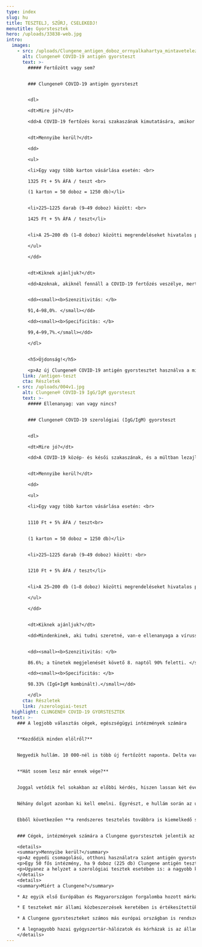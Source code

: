 ```yaml
---
type: index
slug: hu
title: TESZTELJ, SZŰRJ, CSELEKEDJ!
menutitle: Gyorstesztek
hero: /uploads/33838-web.jpg
intro:
  images:
    - src: /uploads/Clungene_antigen_doboz_orrnyalkahartya_mintavetelezes.jpg
      alt: Clungene® COVID-19 antigén gyorsteszt
      text: >-
        ##### Fertőzött vagy sem?


        ### Clungene® COVID-19 antigén gyorsteszt


        <dl>

        <dt>Mire jó?</dt>

        <dd>A COVID-19 fertőzés korai szakaszának kimutatására, amikor a fertőzött maga is a legnagyobb eséllyel fertőzőképes. <b>A teszt az új, omikron variánst is kimutatja.</b></dd>


        <dt>Mennyibe kerül?</dt>

        <dd>

        <ul>

        <li>Egy vagy több karton vásárlása esetén: <br>

        1325 Ft + 5% ÁFA / teszt <br>

        (1 karton = 50 doboz = 1250 db)</li>


        <li>225–1225 darab (9–49 doboz) között: <br>

        1425 Ft + 5% ÁFA / teszt</li>


        <li>A 25–200 db (1–8 doboz) közötti megrendeléseket hivatalos partnerünk, a <a href="https://medexim.hu/product-category/covid19-gyors-teszt/" rel="external noopener" target="_blank">medexim.hu</a> szolgálja ki.</li>

        </ul>

        </dd>


        <dt>Kiknek ajánljuk?</dt>

        <dd>Azoknak, akiknél fennáll a COVID-19 fertőzés veszélye, mert igazolt fertőzöttel találkoztak, illetve mert tüneteket tapasztalnak. Antigén gyorsteszttel nagyobb közösségek idő- és költséghatékony rendszeres szűrése is megvalósítható. Emellett minden olyan esetben alkalmazható, ha az eredmény ismerete sürgős.</dd>


        <dd><small><b>Szenzitivitás: </b>

        91,4–98,0%. </small></dd>

        <dd><small><b>Specificitás: </b>

        99,4–99,7%.</small></dd>

        </dl>


        <h5>Újdonság!</h5>

        <p>Az új Clungene® COVID-19 antigén gyorstesztet használva a mintavételezés már orrnyálkahártyából is elvégezhető (nem csak orrgarat- vagy szájgarat-nyálkahártyából)!</p>
      link: /antigen-teszt
      cta: Részletek
    - src: /uploads/004v1.jpg
      alt: Clungene® COVID-19 IgG/IgM gyorsteszt
      text: >-
        ##### Ellenanyag: van vagy nincs?


        ### Clungene® COVID-19 szerológiai (IgG/IgM) gyorsteszt


        <dl>

        <dt>Mire jó?</dt>

        <dd>A COVID-19 közép- és késői szakaszának, és a múltban lezajlott fertőzés azonosítására. Kimutatja a védőoltás hatására termelődő IgG ellenanyagot is.</dd>


        <dt>Mennyibe kerül?</dt>

        <dd>

        <ul>

        <li>Egy vagy több karton vásárlása esetén: <br>


        1110 Ft + 5% ÁFA / teszt<br>


        (1 karton = 50 doboz = 1250 db)</li>


        <li>225–1225 darab (9–49 doboz) között: <br>


        1210 Ft + 5% ÁFA / teszt</li>


        <li>A 25–200 db (1–8 doboz) közötti megrendeléseket hivatalos partnerünk, a <a href="https://medexim.hu/product-category/covid19-gyors-teszt/" rel="external noopener" target="_blank">medexim.hu</a> szolgálja ki.</li>

        </ul>

        </dd>


        <dt>Kiknek ajánljuk?</dt>

        <dd>Mindenkinek, aki tudni szeretné, van-e ellenanyaga a vírussal szemben, függetlenül attól, hogy az fertőzés, vagy vakcina hatására képződött. Az ellenanyag megléte utal a szervezet védettségére.  Szerológiai gyorsteszttel nagyobb közösségek idő- és költséghatékony rendszeres szűrése is megvalósítható.</dd>


        <dd><small><b>Szenzitivitás: </b>

        86.6%; a tünetek megjelenését követő 8. naptól 90% feletti. </small></dd>

        <dd><small><b>Specificitás: </b>

        98.33% (IgG+IgM kombinált).</small></dd>

        </dl>
      cta: Részletek
      link: /szerologiai-teszt
  highlight: CLUNGENE® COVID-19 GYORSTESZTEK
  text: >-
    ### A legjobb választás cégek, egészségügyi intézmények számára


    **Kezdődik minden elölről?**


    Negyedik hullám. 10 000-nél is több új fertőzött naponta. Delta variáns. Omikron variáns. Túl alacsony átoltottság. Múlik a vakcinák hatása. Európa ismét zár.


    **Hát sosem lesz már ennek vége?**


    Joggal vetődik fel sokakban az előbbi kérdés, hiszen lassan két éve nyomja rá a bélyegét a világjárvány az életünkre. 


    Néhány dolgot azonban ki kell emelni. Egyrészt, e hullám során az új fertőzöttek száma valóban kiugróan magas, ám **kórházi kezelésre lényegesen kevesebben szorulnak** – ami **pontosan a védőoltásnak köszönhető**. Másrészt viszont, még ha rövidebb ideig és kisebb eséllyel is, de az oltottak is fertőzőképesek lehetnek – még akkor is, ha ők maguk tünetmentesek, vagy csupán enyhe tüneteket tapasztalnak.


    Ebből következően **a rendszeres tesztelés továbbra is kiemelkedő szerepet játszik a COVID-19 elleni védekezésben**. Minél több embert tesztelünk le, annál több fertőzöttet azonosítunk – s annál nagyobb eséllyel tudjuk megakadályozni a járványgócok kialakulását.


    ### Cégek, intézmények számára a Clungene gyorstesztek jelentik az olcsó és hatékony megoldást a módszeres és rendszeres teszteléshez!

    <details>
    <summary>Mennyibe kerül?</summary>
    <p>Az egyedi csomagolású, otthoni használatra szánt antigén gyorstesztek ára jellemzően 6000–8000 Ft-között mozog. Partnerünk, a medexim.hu 25 db antigén tesztet kínál bruttó 39 900 Ft-ért. Ez elegendő arra, hogy egy 5 fős cég 5 héten át heti egyszer le tudja teszteltetni a dolgozóit. Ugyanez az előbbi teszteket használva 150–200 ezer Ft-ba kerülne.</p>
    <p>Egy 50 fős intézmény, ha 9 doboz (225 db) Clungene antigén tesztet vásárol, annak darabja csupán 1496 Ft-ba kerül. Ezzel 1 hónapon át az összes dolgozó heti tesztelése megvalósítható. Miért fizetne bármely cég 4–5-ször annyit ugyanezért?</p>
    <p>Ugyanez a helyzet a szerológiai tesztek esetében is: a nagyobb kiszerelés sokkal gazdaságosabb választás a rendszeres teszteléshez.</p>
    </details>
    <details>
    <summary>Miért a Clungene?</summary>

    * Az egyik első Európában és Magyarországon forgalomba hozott márkáról van szó – a Clungene tesztek beváltották a hozzájuk fűzött reményeket.

    * E teszteket már állami közbeszerzések keretében is értékesítettük.

    * A Clungene gyorsteszteket számos más európai országban is rendszeresen használják.

    * A legnagyobb hazai gyógyszertár-hálózatok és kórházak is az állandó vevőink közt vannak.
    </details>
---
```

